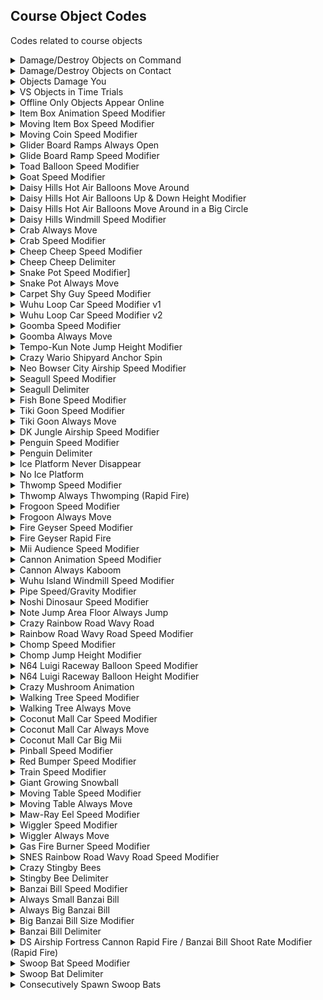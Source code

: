 ## Course Object Codes

Codes related to course objects

<details>
<summary>Damage/Destroy Objects on Command</summary>

Damage/Destroy objects with a press of a button.
XXXXXXXX: Button to damage/destroy objects

Button values: https://gist.github.com/Nanquitas/d6c920a59c757cf7917c2bffa76de860 ("SPECIAL KEYPAD CODE")

```armv7
0036DEB8 E1A05000
DD000000 XXXXXXXX
0036DEB8 EB0C4850
E0680000 00000018
E1A05000 E92D400F
E59F1004 E12FFF31
E8BD800F 0036C208
D2000000 00000000
```
</details>

<details>
<summary>Damage/Destroy Objects on Contact</summary>

Objects will be damaged/destroyed when touched

```armv7
003422D8 E3A02003
```
</details>

<details>
<summary>Objects Damage You</summary>

Changes object behavior to hit you when touched
XX: Damage Type
0-7: Go Thru
8-9: Wall
A: Spin Out (1 time)
B-C: Spin Out (2 times)
D: Fire Spin Out (2 times)
E: Spin Out (2 times)
F: Knockback Flip (1 time)
10: Side Knockback Flip (1 time)
11: Side Knockback Flip (2 times)
12: Side Knockback Flip (1 time)
13: Side Knockback Flip (2 times)
14-15: Crush
16-17: Reject Wall
18: Stronger Reject Wall
19+: Go Thru

```armv7
0034278C EB0CF621
E0680018 0000000C
E3A010XX E3510019
E1A0F00E 00000000
```
</details>

<details>
<summary>VS Objects in Time Trials</summary>

Enables VS Objects in Time Trials, for example, normal crates, item boxes etc

```armv7
0036C1A0 E3A00001
0036C1F8 E3A00000
```
</details>

<details>
<summary>Offline Only Objects Appear Online</summary>

Makes Offline Only Objects Appear Online, for example, Cheep Cheeps and Maw-Ray in Koopa Cape

```armv7
0036C044 E3A00000
```
</details>

<details>
<summary>Item Box Animation Speed Modifier</summary>

Changes Item Box Animation speed

```armv7
0035C62C E281100A
0035C640 E281100A
```
</details>

<details>
<summary>Moving Item Box Speed Modifier</summary>

Changes Moving Item Box speed

```armv7
003919D0 3F000000
```
</details>

<details>
<summary>Moving Coin Speed Modifier</summary>

Changes Moving Coin speed

```armv7
00412128 E28000FF
```
</details>

<details>
<summary>Glider Board Ramps Always Open</summary>

Makes all glider board ramps always open

```armv7
00367138 E3A00001
00367168 00000000
003671DC E3A01001
```
</details>

<details>
<summary>Glide Board Ramp Speed Modifier</summary>

Changes Glide Board Ramp speed

```armv7
003677C4 42000000
```
</details>

<details>
<summary>Toad Balloon Speed Modifier</summary>

Changes Toad Balloon speed

```armv7
00384EF8 45500000
```
</details>

<details>
<summary>Goat Speed Modifier</summary>

Changes goat speed

```armv7
00344864 40800000
```
</details>

<details>
<summary>Daisy Hills Hot Air Balloons Move Around</summary>

Makes Daisy Hills Hot Air Balloons move around

```armv7
0037DB70 44A00000
```
</details>

<details>
<summary>Daisy Hills Hot Air Balloons Up & Down Height Modifier</summary>

Changes how high and low Daisy Hills Hot Air Balloons will go

```armv7
0065FD08 44500000
```
</details>

<details>
<summary>Daisy Hills Hot Air Balloons Move Around in a Big Circle</summary>

Daisy Hills Hot Air Balloons will be moving around an area like a circle

```armv7
0037DB70 45000000
```
</details>

<details>
<summary>Daisy Hills Windmill Speed Modifier</summary>

Changes Daisy Hills Windmill speed

```armv7
00378B40 45000000
```
</details>

<details>
<summary>Crab Always Move</summary>

Crab is always moving and will never stop

```armv7
0065F610 00000000
```
</details>

<details>
<summary>Crab Speed Modifier</summary>

Changes Crab speed

```armv7
00343898 42500000
```
</details>

<details>
<summary>Cheep Cheep Speed Modifier</summary>

Changes Cheep Cheep speed

```armv7
003A2280 3F800000
```
</details>

<details>
<summary>Cheep Cheep Delimiter</summary>

Changes amount of Cheep Cheeps to 100. Might lag in VS. If so, use 0x32 instead of 0x64

```armv7
0039E7AC E3A00064
```
</details>

<details>
<summary>Snake Pot Speed Modifier]</summary>

Changes Snake Pot speed

```armv7
00373314 3F000000
```
</details>

<details>
<summary>Snake Pot Always Move</summary>

Snake Pot is always moving and will never stop

```armv7
00372E70 E3A000FF
```
</details>

<details>
<summary>Carpet Shy Guy Speed Modifier</summary>

Changes Carpet Shy Guy speed

```armv7
0037D788 40000000
```
</details>

<details>
<summary>Wuhu Loop Car Speed Modifier v1</summary>

Changes Wuhu Loop Car speed

```armv7
003A9EEC 3F500000
```
</details>

<details>
<summary>Wuhu Loop Car Speed Modifier v2</summary>

Changes Wuhu Loop Car speed

```armv7
0034C488 E2820050
```
</details>

<details>
<summary>Goomba Speed Modifier</summary>

Changes Goomba speed

```armv7
00351444 42500000
```
</details>


<details>
<summary>Goomba Always Move</summary>

Goomba is always moving and will never stop

```armv7
00389724 E3A00001
```
</details>

<details>
<summary>Tempo-Kun Note Jump Height Modifier</summary>

Changes how high Tempo-Kun Note from Music Park jumps

```armv7
006608FC 44000000
```
</details>

<details>
<summary>Crazy Wario Shipyard Anchor Spin</summary>

Makes Wario Shipward Anchor spin crazy

```armv7
003497FC 42000000
```
</details>

<details>
<summary>Neo Bowser City Airship Speed Modifier</summary>

Changes Bowser City Airship speed

```armv7
003976F8 40400000
```
</details>

<details>
<summary>Seagull Speed Modifier</summary>

Changes Seagull speed

```armv7
003AFC14 3F800000
```
</details>

<details>
<summary>Seagull Delimiter</summary>

Changes amount of Seagulls to 100. Might lag in VS. If so, use 0x32 instead of 0x64

```armv7
00660654 00000064
```
</details>

<details>
<summary>Fish Bone Speed Modifier</summary>

Changes Fish Bone speed

```armv7
0039A8B8 3F800000
```
</details>

<details>
<summary>Tiki Goon Speed Modifier</summary>

Changes Tiki Goon from DK Jungle speed

```armv7
003778A0 42500000
```
</details>

<details>
<summary>Tiki Goon Always Move</summary>

Tiki Goon from DK Jungle is always moving and will never stop

```armv7
003774AC E3A010FF
```
</details>

<details>
<summary>DK Jungle Airship Speed Modifier</summary>

Changes DK Jungle Airship speed

```armv7
00379838 40400000
```
</details>

<details>
<summary>Penguin Speed Modifier</summary>

Changes Penguin speed

```armv7
003638F4 3FC00000
```
</details>

<details>
<summary>Penguin Delimiter</summary>

Changes amount of penguins to 16

```armv7
003AE998 E3A00010 
```
</details>

<details>
<summary>Ice Platform Never Disappear</summary>

Ice Platform from Rosalina's Ice World will never disappear

```armv7
003608EC E3A00000
```
</details>

<details>
<summary>No Ice Platform</summary>

Ice Platform from Rosalina's Ice World will disappear instantly

```armv7
003608EC E28000FF
```
</details>

<details>
<summary>Thwomp Speed Modifier</summary>

Changes Thwomp speed

```armv7
0065F8E8 49000000
0065F8EC 49000000
006607D8 49000000
006607DC 49000000
```
</details>

<details>
<summary>Thwomp Always Thwomping (Rapid Fire)</summary>

Thwomps will always be thwomping (Rapid Fire)

```armv7
0034E058 13A00000
0034E08C E3A00000
0034E124 13A00000
0038BF70 13A00000
0038BFA4 E3A00000
0038C044 13A00000
```
</details>

<details>
<summary>Frogoon Speed Modifier</summary>

Changes Frogoon speed

```armv7
0064FC2C 40000000
```
</details>

<details>
<summary>Frogoon Always Move</summary>

Frogoon is always moving and will never stop

```armv7
0035B438 EA00002F
0035B418 E3A070FF
0035B35C 00000000
0035B2B8 00000000
```
</details>

<details>
<summary>Fire Geyser Speed Modifier</summary>

Changes Fire Geyser speed

```armv7
00389524 44000000
```
</details>

<details>
<summary>Fire Geyser Rapid Fire</summary>

Makes Fire Geyser rapid fire

```armv7
00388D50 E3A01000
00388DDC E3A01000
00388C0C E3A02000
E065FB20 0000000C
000000FF 000000FF
00000000 00000000 
0065FB34 00000000
```
</details>

<details>
<summary>Mii Audience Speed Modifier</summary>

Changes Mii Audience speed

```armv7
0034CC48 E3A02204
```
</details>

<details>
<summary>Cannon Animation Speed Modifier</summary>

Changes Cannon Animation speed

```armv7
00386A40 40000000
```
</details>

<details>
<summary>Cannon Always Kaboom</summary>

Makes Cannoons always kaboom

```armv7
003868CC E3A00001
```
</details>

<details>
<summary>Wuhu Island Windmill Speed Modifier</summary>

Changes Wuhu Island Windmill speed

```armv7
00660E84 41000000
```
</details>

<details>
<summary>Pipe Speed/Gravity Modifier</summary>

Changes Pipe Speed/Gravity

```armv7
0065F8AC 40800000
```
</details>

<details>
<summary>Noshi Dinosaur Speed Modifier</summary>

Changes Noshi Dinosaur speed

```armv7
0065F6B0 49000000
```
</details>

<details>
<summary>Note Jump Area Floor Always Jump</summary>

Makes you (and CPUs) always jump on Music Park Note Jump Area Floor

```armv7
00391D38 00000000 
```
</details>

<details>
<summary>Crazy Rainbow Road Wavy Road</summary>

Makes Rainbow Road Wavy Road crazy

```armv7
00389BF8 40000000
0038A51C 40000000
```
</details>

<details>
<summary>Rainbow Road Wavy Road Speed Modifier</summary>

Changes Rainbow Road Wavy Road speed

```armv7
00389BF4 3E500000
00389518 3E500000
```
</details>

<details>
<summary>Chomp Speed Modifier</summary>

Changes Chain Chomp speed

```armv7
00352EA0 3F000000
00352D9C 3F000000
```
</details>

<details>
<summary>Chomp Jump Height Modifier</summary>

Changes how high Chain Chomp jumps

```armv7
00660B38 3F000000
```
</details>

<details>
<summary>N64 Luigi Raceway Balloon Speed Modifier</summary>

Changes Balloon Blimp speed

```armv7
0035900C 41500000
```
</details>

<details>
<summary>N64 Luigi Raceway Balloon Height Modifier</summary>

Changes how high in the sky the balloon blimp will be

```armv7
00359004 44000000 
```
</details>

<details>
<summary>Crazy Mushroom Animation</summary>

Makes Mushrooms from Mushroom Gorge have crazy animation

```armv7
0066003C 000F0005
00660044 BF800000
00660048 3FC00000
```
</details>

<details>
<summary>Walking Tree Speed Modifier</summary>

Changes Walking Tree from DS Luigi Mansion speed

```armv7
0039A1B4 3F800000
```
</details>

<details>
<summary>Walking Tree Always Move</summary>

Walkig Tree from DS Luigi Mansion is always moving and will never stop

```armv7
0065FA54 00000000
```
</details>

<details>
<summary>Coconut Mall Car Speed Modifier</summary>

Changes Coconut Mall Car speed

```armv7
00354E90 3FC00000
00660D18 49000000
```
</details>

<details>
<summary>Coconut Mall Car Always Move</summary>

Coconut Mall Cars are always moving and will never stop

```armv7
0038D2D8 E3A00001
```
</details>

<details>
<summary>Coconut Mall Car Big Mii</summary>

Changes Coconut Mall Car Mii size

```armv7
00660D3C 41000000 
```
</details>

<details>
<summary>Pinball Speed Modifier</summary>

Changes Pinball speed

```armv7
0065FF24 43000000
0065FF28 43000000
```
</details>

<details>
<summary>Red Bumper Speed Modifier</summary>

Changes Red Bumper speed

```armv7
0065F93C 43000000
```
</details>

<details>
<summary>Train Speed Modifier</summary>

Changes Train speed

```armv7
00354E90 3F800000
```
</details>

<details>
<summary>Giant Growing Snowball</summary>

Changes Snowball growing size

```armv7
0037515C 3F000000 
```
</details>

<details>
<summary>Moving Table Speed Modifier</summary>

Changes GCN Daisy Cruiser Moving Table speed

```armv7
0065FCB8 42A00000
0065FCBC 42A00000
```
</details>

<details>
<summary>Moving Table Always Move</summary>

GCN Daisy Cruiser Moving Table is always moving and will never stop

```armv7
0065FCAC 0000000A
0065FCB0 00000000
```
</details>

<details>
<summary>Maw-Ray Eel Speed Modifier</summary>

Changes Maw-Ray Eel speed

```armv7
003C09E8 40400000
```
</details>

<details>
<summary>Wiggler Speed Modifier</summary>

Changes Wiggler speed

```armv7
0036FE7C 3F500000
```
</details>

<details>
<summary>Wiggler Always Move</summary>

Wigglers will always be walking and will never stop

```armv7
0037062C 00000000
```
</details>

<details>
<summary>Gas Fire Burner Speed Modifier</summary>

Changes DS Airship Fortress Fire speed

```armv7
0035BCE4 40000000
```
</details>

<details>
<summary>SNES Rainbow Road Wavy Road Speed Modifier</summary>

Changes SNES Rainbow Road Wavy Road speed

```armv7
0039EE0C 42000000
0039EE10 42C00000
```
</details>

<details>
<summary>Crazy Stingby Bees</summary>

Makes Stingby Bees crazy

```armv7
0065F4B0 43000000
0065F4B4 43000000
```
</details>

<details>
<summary>Stingby Bee Delimiter</summary>

Changes amount of Stingy Bees to 50

```armv7
00359694 E3A00032 
```
</details>

<details>
<summary>Banzai Bill Speed Modifier</summary>

Changes Banzai Bill speed

```armv7
0065FFFC 42000000
```
</details>

<details>
<summary>Always Small Banzai Bill</summary>

Only shoot small Banzai Bills

```armv7
0036EF10 E3A03000
```
</details>

<details>
<summary>Always Big Banzai Bill</summary>

Only shoot big Banzai Bills

```armv7
0036EF10 E3A03001
```
</details>

<details>
<summary>Big Banzai Bill Size Modifier</summary>

Changes size of Big Banzai Bill

```armv7
0065FFF4 41000000
```
</details>

<details>
<summary>Banzai Bill Delimiter</summary>

Changes amount of Banzai Bills to 100. Might lag in VS. If so, use 0x32 instead of 0x64
Particle Anti Crash v2 by H4x0rSpooky. Thank you! 
EDIT: v2 also causes drift particle issue, v1 is one line (BX LR), therefore, wouldn't v1 be better? Kept v2 for "clean code" but in terms of functionality, same thing

```armv7
003AA598 E3A00064
004DF738 EB068294
E0680190 00000014
E590401C E3540000
E1A04000 112FFF1E
E8BD8010 00000000 
```
</details>

<details>
<summary>DS Airship Fortress Cannon Rapid Fire / Banzai Bill Shoot Rate Modifier (Rapid Fire)</summary>

Makes DS Airship Fortress always be shooting Banzai Bills, you need to configure the rate of how fast they shoot.
Edit rate (XX) based on if you use Banzai Bill Delimiter and if you use Banzai Bill Speed Modifier. I recommend using around 0x50 with Banzai Bill Speed of 0x41000000 or 0x42000000 and using Banzai Bill Delimiter. Experiment values and speed.

```armv7
0036EDEC EA000003
00660004 000000XX
```
</details>

<details>
<summary>Swoop Bat Speed Modifier</summary>

Changes Swoop bat speed

```armv7
0039789C 3F000000
```
</details>

<details>
<summary>Swoop Bat Delimiter</summary>

Changes amount of swoop bats to 100. Might lag in VS. If so, use 0x32 instead of 0x64

```armv7
003978F8 E3A00064
```
</details>

<details>
<summary>Consecutively Spawn Swoop Bats</summary>

Spawn swoop bats without delay

```armv7
00397AB8 00000000
```
</details>